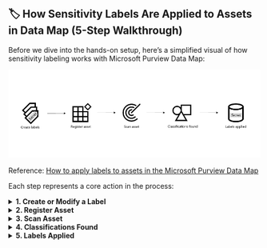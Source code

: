 ## 🏷️ How Sensitivity Labels Are Applied to Assets in Data Map (5-Step Walkthrough)



Before we dive into the hands-on setup, here’s a simplified visual of how sensitivity labeling works with Microsoft Purview Data Map:

![Labeling process diagram](../docs/images/labelling-process-diagram.png)

Reference: [How to apply labels to assets in the Microsoft Purview Data Map](https://learn.microsoft.com/en-us/purview/data-map-sensitivity-labels#how-to-apply-labels-to-assets-in-the-microsoft-purview-data-map) 

Each step represents a core action in the process:

<details>
<summary><strong>1. Create or Modify a Label</strong></summary>

If you already have an existing sensitivity label taxonomy, you can jump right into modifying one. Otherwise, create a new label from scratch using Microsoft Purview’s built-in wizard.

Examples:
- “Confidential – Employees Only”
- “Highly Confidential – Financial”

For labels to work across Azure and Microsoft 365, make sure they are:
- Published via a **Label Policy**

---

### (a) Go to the Sensitivity Labels menu

Open the Microsoft Purview portal → scroll to the **Data Security** section → click on **Information Protection**.

📸 Screenshot: Microsoft Purview homepage → Information Protection section  
![Microsoft Purview portal](../docs/images/1.%20microsoft-purview-portal.png)

📸 Screenshot: Data Security section with Information Protection card  
![Data Security card](../docs/images/2.%20Data%20Security%20Section%20of%20Purview%20Portal.png)

If you don’t see the card, click **View all solutions**.  
If the menu is completely missing, you may not have the right permissions. [Check Microsoft Docs](https://learn.microsoft.com/en-us/microsoft-365/compliance/sensitivity-labels#permissions)

---

### (b) Create or Edit a Sensitivity Label

- To **create** a new label → click **+ Create a label**
- To **edit** an existing one → click the **...** next to the label name and choose **Edit**

📸 Screenshot: "Create label" wizard entry point  
![Create label](../docs/images/3.%20Create%20a%20label%20information%20protection.png)

📸 Screenshot: Context menu with edit option  
![Edit label option](../docs/images/4.%20edit%20label.png)

---

### (c) Define Basic Label Details

Enter:

- **Name** (internal)
- **Display name** (user-facing)
- **Description for users**
- (Optional) Color, priority, or admin notes

📸 Screenshot: Basic label metadata form  
![Label details](../docs/images/5.%20provide%20basic%20details%20of%20label.png)

---

### (d) Set the Scope

Enable **Files & other data assets** to ensure this label applies to Azure and Microsoft Fabric.

📸 Screenshot: Scope selection interface  
![Label scope](../docs/images/6.%20define%20the%20scope%20for%20this%20label%20-%20files%20&%20other%20data%20assets.png)

---

### (e) Configure File-Level Access Controls

Control who can open files with this label. Options include:

- Encryption
- User/group-based permissions
- Expiration dates
- Offline access controls

📸 Screenshot: Access control settings  
![Access control settings](../docs/images/7.%20control%20who%20has%20access%20to%20these%20files.png)

📸 Screenshot: Assigning permissions  
![Assign permissions](../docs/images/8.%20assign%20the%20permissions%20immedialy%20when%20labelling%20the%20assets%20and%20items.png)

---

### (f) Configure Protection for Groups & Sites (Optional)

If you selected **Groups & sites** in your scope, set:

- Privacy: Public or private
- Sharing: Internal vs external user access
- Meeting/Team settings

📸 Screenshot: Groups & Sites settings  
![Groups & sites settings](../docs/images/9.%20Define%20protection%20settings%20for%20groups%20and%20sites%20-%20relevant%20when%20items%20get%20ingested%20into%20an%20excel%20spreadsheet.png)

📸 Screenshot: External user access controls  
![External user access](../docs/images/10.%20external%20user%20access.png)

---

### (g) External Sharing & Conditional Access (Optional)

Use **Microsoft Entra Conditional Access** to control external or unmanaged device access to SharePoint or Teams sites labeled with this label.

📸 Screenshot: Conditional Access configuration  
![Conditional access](../docs/images/11.%20external%20sharing%20and%20conditional%20access%20setting.png)

---

### (h) Review and Save

Summarize all settings before clicking **Save label**.

📸 Screenshot: Final label review screen  
![Review and save label](../docs/images/12.%20reviewing%20your%20settings.png)

---

### 🧠 Quick Tip: Label Priority Matters

If more than one label can apply to an item, the highest-priority label will be enforced.  
Return to the Sensitivity Labels overview and click **Reorder** to adjust priorities.

🔗 [Learn more: Create and publish sensitivity labels](https://learn.microsoft.com/en-us/microsoft-365/compliance/sensitivity-labels)

</details>




</details>

<details>
<summary><strong>2. Register Asset</strong></summary>

Connect your data asset to Microsoft Purview Data Map.

This step involves:
- Registering the **data source** (e.g. the storage account)
- Adding a **scan rule set** to define what Purview should look for

🔗 [Register and scan Azure Blob Storage](https://learn.microsoft.com/en-us/purview/register-blob-storage)
</details>

<details>
<summary><strong>3. Scan Asset</strong></summary>

Trigger a **scan** on the registered asset. Purview will inspect the contents of your `.docx` files in Blob Storage.

The scan uses:
- **Built-in** or **custom classification rules**
- Regex patterns and keyword dictionaries

You can schedule recurring scans or run them ad hoc.

🔗 [Configure and run scans](https://learn.microsoft.com/en-us/purview/create-scan)
</details>

<details>
<summary><strong>4. Classifications Found</strong></summary>

After scanning, Purview identifies **sensitive data types** such as:

- BSNs (Dutch Social Security Numbers)
- IBANs (Bank Account Numbers)
- Passport Numbers

These are visible in the **classification results** tab for each asset.

🔗 [Supported classification types](https://learn.microsoft.com/en-us/purview/data-map-classification-supported-list)
</details>

<details>
<summary><strong>5. Labels Applied</strong></summary>

Based on the classification results and your auto-labeling policy:

- A sensitivity label is applied **as metadata** to the Blob file or container
- This label can later be visualized in Microsoft Fabric and honored in downstream systems

The result:
- Consistent enforcement
- Audit trail
- Integration into your compliance and analytics workflows

🔗 [Apply labels in Data Map](https://learn.microsoft.com/en-us/purview/data-map-sensitivity-labels-apply)
</details>

